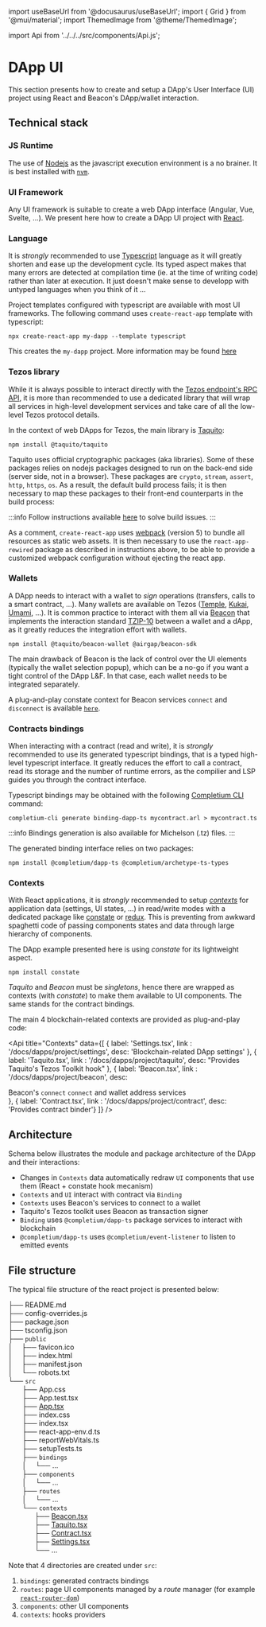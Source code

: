 import useBaseUrl from '@docusaurus/useBaseUrl';
import { Grid } from '@mui/material';
import ThemedImage from '@theme/ThemedImage';

import Api from '../../../src/components/Api.js';

# DApp UI

This section presents how to create and setup a DApp's User Interface (UI) project using React and Beacon's DApp/wallet interaction.

## Technical stack

### JS Runtime

The use of [Nodejs](https://nodejs.org/en/) as the javascript execution environment is a no brainer. It is best installed with [`nvm`](https://github.com/nvm-sh/nvm).

### UI Framework

Any UI framework is suitable to create a web DApp interface (Angular, Vue, Svelte, ...). We present here how to create a DApp UI project with [React](https://reactjs.org/).

### Language

It is *strongly* recommended to use [Typescript](https://www.typescriptlang.org/) language as it will greatly shorten and ease up the development cycle. Its typed aspect makes that many errors are detected at compilation time (ie. at the time of writing code) rather than later at execution. It just doesn't make sense to developp with untyped languages when you think of it ...

Project templates configured with typescript are available with most UI frameworks. The following command uses `create-react-app` template with typescript:

```
npx create-react-app my-dapp --template typescript
```

This creates the `my-dapp` project. More information may be found [here](https://create-react-app.dev/docs/adding-typescript/)

### Tezos library

While it is always possible to interact directly with the [Tezos endpoint's RPC API](https://tezos.gitlab.io/active/rpc.html), it is more than recommended to use a dedicated library that will wrap all services in high-level development services and take care of all the low-level Tezos protocol details.

In the context of web DApps for Tezos, the main library is [Taquito](https://tezostaquito.io/):

```
npm install @taquito/taquito
```

Taquito uses official cryptographic packages (aka libraries). Some of these packages relies on nodejs packages designed to run on the back-end side (server side, not in a browser). These packages are `crypto`, `stream`, `assert`, `http`, `https`, `os`. As a result, the default build process fails; it is then necessary to map these packages to their front-end counterparts in the build process:

:::info
Follow instructions available [here](https://web3auth.io/docs/troubleshooting/webpack-issues) to solve build issues.
:::

As a comment, `create-react-app` uses [webpack](https://webpack.js.org/) (version 5) to bundle all resources as static web assets. It is then necessary to use the `react-app-rewired` package as described in instructions above, to be able to provide a customized webpack configuration without ejecting the react app.

### Wallets

A DApp needs to interact with a wallet to *sign* operations (transfers, calls to a smart contract, ...). Many wallets are available on Tezos ([Temple](https://templewallet.com/download/), [Kukai](https://wallet.kukai.app), [Umami](https://umamiwallet.com/), ...). It is common practice to interact with them all via [Beacon](https://docs.walletbeacon.io/) that implements the interaction standard [TZIP-10](https://tzip.tezosagora.org/proposal/tzip-10/) between a wallet and a dApp, as it greatly reduces the integration effort with wallets.

```
npm install @taquito/beacon-wallet @airgap/beacon-sdk
```

The main drawback of Beacon is the lack of control over the UI elements (typically the wallet selection popup), which can be a no-go if you want a tight control of the DApp L&F. In that case, each wallet needs to be integrated separately.

A plug-and-play constate context for Beacon services `connect` and `disconnect` is available [`here`](/docs/dapps/project/beacon).

### Contracts bindings

When interacting with a contract (read and write), it is *strongly* recommended to use its generated typescript bindings, that is a typed high-level typescript interface. It greatly reduces the effort to call a contract, read its storage and the number of runtime errors, as the compilier and LSP guides you through the contract interface.

Typescript bindings may be obtained with the following [Completium CLI](https://completium.com/docs/cli) command:

```
completium-cli generate binding-dapp-ts mycontract.arl > mycontract.ts
```

:::info
Bindings generation is also available for Michelson (.tz) files.
:::

The generated binding interface relies on two packages:
```
npm install @completium/dapp-ts @completium/archetype-ts-types
```

### Contexts

With React applications, it is *strongly* recommended to setup [*contexts*](https://reactjs.org/docs/context.html) for application data (settings, UI states, ...) in read/write modes with a dedicated package like [constate](https://www.npmjs.com/package/constate) or [redux](https://react-redux.js.org/). This is preventing from awkward spaghetti code of passing components states and data through large hierarchy of components.

The DApp example presented here is using *constate* for its lightweight aspect.

```
npm install constate
```

*Taquito* and *Beacon* must be *singletons*, hence there are wrapped as contexts (with *constate*) to make them available to UI components. The same stands for the contract bindings.

The main 4 blockchain-related contexts are provided as plug-and-play code:

<Api title="Contexts" data={[
  { label: 'Settings.tsx', link : '/docs/dapps/project/settings', desc: 'Blockchain-related DApp settings' },
  { label: 'Taquito.tsx', link : '/docs/dapps/project/taquito', desc: "Provides Taquito's Tezos Toolkit hook" },
  { label: 'Beacon.tsx', link : '/docs/dapps/project/beacon', desc: <div>Beacon's <code>connect</code> <code>connect</code> and wallet address services</div> },
  { label: 'Contract.tsx', link : '/docs/dapps/project/contract', desc: 'Provides contract binder'}
]} />

## Architecture

Schema below illustrates the module and package architecture of the DApp and their interactions:

<Grid container>
<Grid md={1} xs={0} />
<Grid item md={7} xs={12}>
<ThemedImage
  alt="Buld DApp"
  width="100%"
  sources={{
    light: useBaseUrl('img/tutorial/dapp/dapp-light.svg'),
    dark: useBaseUrl('img/tutorial/dapp/dapp-dark.svg'),
  }}
/>
</Grid>
</Grid>

* Changes in `Contexts` data automatically redraw `UI` components that use them (React + constate hook mecanism)
* `Contexts` and `UI` interact with contract via `Binding`
* `Contexts` uses Beacon's services to connect to a wallet
* Taquito's Tezos toolkit uses Beacon as transaction signer
* `Binding` uses `@completium/dapp-ts` package services to interact with blockchain
* `@completium/dapp-ts` uses `@completium/event-listener` to listen to emitted events

## File structure

The typical file structure of the react project is presented below:

<div style={{ lineHeight : '20px', fontFamily: 'Roboto Mono' }}>

├── README.md<br/>
├── config-overrides.js<br/>
├── package.json<br/>
├── tsconfig.json<br/>
├── `public`<br/>
│   &ensp;&ensp;├── favicon.ico<br/>
│   &ensp;&ensp;├── index.html<br/>
│   &ensp;&ensp;├── manifest.json<br/>
│   &ensp;&ensp;└── robots.txt<br/>
└── `src`<br/>
    &ensp;&ensp;&ensp;&ensp;├── App.css<br/>
    &ensp;&ensp;&ensp;&ensp;├── App.test.tsx<br/>
    &ensp;&ensp;&ensp;&ensp;├── [App.tsx](/docs/dapps/project/app)<br/>
    &ensp;&ensp;&ensp;&ensp;├── index.css<br/>
    &ensp;&ensp;&ensp;&ensp;├── index.tsx<br/>
    &ensp;&ensp;&ensp;&ensp;├── react-app-env.d.ts<br/>
    &ensp;&ensp;&ensp;&ensp;├── reportWebVitals.ts<br/>
    &ensp;&ensp;&ensp;&ensp;├── setupTests.ts<br/>
    &ensp;&ensp;&ensp;&ensp;├── `bindings`<br/>
    &ensp;&ensp;&ensp;&ensp;│   &ensp;&ensp;└── ...<br/>
    &ensp;&ensp;&ensp;&ensp;├── `components`<br/>
    &ensp;&ensp;&ensp;&ensp;│   &ensp;&ensp;└── ...<br/>
    &ensp;&ensp;&ensp;&ensp;├── `routes`<br/>
    &ensp;&ensp;&ensp;&ensp;│   &ensp;&ensp;└── ...<br/>
    &ensp;&ensp;&ensp;&ensp;└── `contexts`<br/>
    &ensp;&ensp;&ensp;&ensp;    &ensp;&ensp;&ensp;├── [Beacon.tsx](/docs/dapps/project/beacon)<br/>
    &ensp;&ensp;&ensp;&ensp;    &ensp;&ensp;&ensp;├── [Taquito.tsx](/docs/dapps/project/taquito)<br/>
    &ensp;&ensp;&ensp;&ensp;    &ensp;&ensp;&ensp;├── [Contract.tsx](/docs/dapps/project/contract)<br/>
    &ensp;&ensp;&ensp;&ensp;    &ensp;&ensp;&ensp;├── [Settings.tsx](/docs/dapps/project/settings)<br/>
    &ensp;&ensp;&ensp;&ensp;    &ensp;&ensp;&ensp;└── ...<br/>

</div>

Note that 4 directories are created under `src`:
1. `bindings`: generated contracts bindings
2. `routes`: page UI components managed by a *route* manager (for example [`react-router-dom`](https://reactrouter.com/en/main))
3. `components`: other UI components
4. `contexts`: hooks providers

